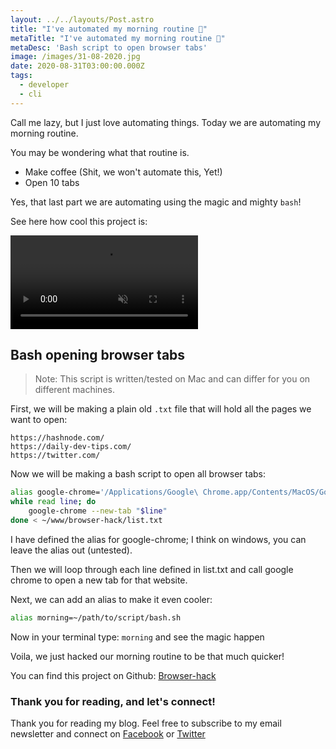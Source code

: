 ```yaml
---
layout: ../../layouts/Post.astro
title: "I've automated my morning routine 🤖"
metaTitle: "I've automated my morning routine 🤖"
metaDesc: 'Bash script to open browser tabs'
image: /images/31-08-2020.jpg
date: 2020-08-31T03:00:00.000Z
tags:
  - developer
  - cli
---
```


Call me lazy, but I just love automating things.
Today we are automating my morning routine.

You may be wondering what that routine is.

- Make coffee (Shit, we won't automate this, Yet!)
- Open 10 tabs

Yes, that last part we are automating using the magic and mighty `bash`!

See here how cool this project is:

<video autoplay loop muted playsinline>
  <source src="https://res.cloudinary.com/daily-dev-tips/video/upload/q_auto/bash-chrome_vebzv5.webm" type="video/webm" />
  <source src="https://res.cloudinary.com/daily-dev-tips/video/upload/q_auto/bash-chrome_f9bbxu.mp4" type="video/mp4" />
</video>

## Bash opening browser tabs

> Note: This script is written/tested on Mac and can differ for you on different machines.

First, we will be making a plain old `.txt` file that will hold all the pages we want to open:

```
https://hashnode.com/
https://daily-dev-tips.com/
https://twitter.com/
```

Now we will be making a bash script to open all browser tabs:

```bash
alias google-chrome='/Applications/Google\ Chrome.app/Contents/MacOS/Google\ Chrome'
while read line; do
    google-chrome --new-tab "$line"
done < ~/www/browser-hack/list.txt
```

I have defined the alias for google-chrome; I think on windows, you can leave the alias out (untested).

Then we will loop through each line defined in list.txt and call google chrome to open a new tab for that website.

Next, we can add an alias to make it even cooler:

```bash
alias morning=~/path/to/script/bash.sh
```

Now in your terminal type: `morning` and see the magic happen

Voila, we just hacked our morning routine to be that much quicker!

You can find this project on Github: [Browser-hack](https://github.com/rebelchris/browser-hack)

### Thank you for reading, and let's connect!

Thank you for reading my blog. Feel free to subscribe to my email newsletter and connect on [Facebook](https://www.facebook.com/DailyDevTipsBlog) or [Twitter](https://twitter.com/DailyDevTips1)
